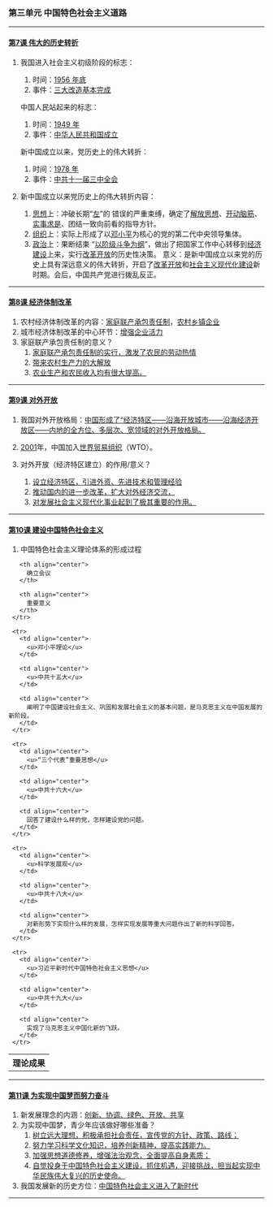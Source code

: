 ### 第三单元 中国特色社会主义道路

---

#### [第7课 伟大的历史转折](./%E7%AC%AC7%E8%AF%BE%20%E4%BC%9F%E5%A4%A7%E7%9A%84%E5%8E%86%E5%8F%B2%E8%BD%AC%E6%8A%98)

1. 我国进入社会主义初级阶段的标志：

   1. 时间：<u>1956 年底</u>
   2. 事件：<u>三大改造基本完成</u>

   中国人民站起来的标志：

   1. 时间：<u>1949 年</u>
   2. 事件：<u>中华人民共和国成立</u>

   新中国成立以来，党历史上的伟大转折：

   1. 时间：<u>1978 年</u>
   2. 事件：<u>中共十一届三中全会</u>

2. 新中国成立以来党历史上的伟大转折内容：

   1. <u>思想</u>上：冲破长期“<u>左</u>”的 错误的严重束缚，确定了<u>解放思想</u>、<u>开动脑筋</u>、<u>实事求是</u>、团结一致向前看的指导方针。
   2. <u>组织</u>上：实际上形成了以<u>邓小平</u>为核心的党的第二代中央领导集体。
   3. <u>政治</u>上：果断结束 “<u>以阶级斗争为纲</u>”，做出了把国家工作中心转移到<u>经济建设</u>上来，实行<u>改革开放</u>的历史性决策。 意义：是新中国成立以来党的历史上具有深远意义的伟大转折，开启了<u>改革开放</u>和<u>社会主义现代化建设</u>新时期。会后，中国共产党进行拨乱反正。

---

#### [第8课 经济体制改革](./%E7%AC%AC8%E8%AF%BE%20%E7%BB%8F%E6%B5%8E%E4%BD%93%E5%88%B6%E6%94%B9%E9%9D%A9)

1. 农村经济体制改革的内容：<u>家庭联产承包责任制</u>，<u>农村乡镇企业</u>
2. 城市经济体制改革的中心环节：<u>增强企业活力</u>
3. 家庭联产承包责任制的意义？
   1. <u>家庭联产承包责任制的实行，激发了农民的劳动热情</u>
   2. <u>带来农村生产力的大解放</u>
   3. <u>农业生产和农民收入均有很大提高。</u>

---

#### [第9课 对外开放](./%E7%AC%AC9%E8%AF%BE%20%E5%AF%B9%E5%A4%96%E5%BC%80%E6%94%BE)

1. 我国对外开放格局：<u>中国形成了“经济特区——沿海开放城市——沿海经济开放区——内地的全方位、多层次、宽领域的对外开放格局。</u>

2. <u>2001</u>年，中国加入<u>世界贸易组织</u>（WTO）。

3. 对外开放（经济特区建立）的作用/意义？
   1. <u>设立经济特区，引进外资、先进技术和管理经验</u>
   2. <u>推动国内的进一步改革，扩大对外经济交流，</u>
   3. <u>对发展社会主义现代化事业起到了极其重要的作用。</u>

---

#### [第10课 建设中国特色社会主义](./%E7%AC%AC10%E8%AF%BE%20%E5%BB%BA%E8%AE%BE%E4%B8%AD%E5%9B%BD%E7%89%B9%E8%89%B2%E7%A4%BE%E4%BC%9A%E4%B8%BB%E4%B9%89)

1. 中国特色社会主义理论体系的形成过程

<table spaces-before="3">
     <tr>
       <th align="center">
         理论成果
       </th>
       
       <th align="center">
         确立会议
       </th>
       
       <th align="center">
         重要意义
       </th>
     </tr>
     
     <tr>
       <td align="center">
         <u>邓小平理论</u>
       </td>
       
       <td align="center">
         <u>中共十五大</u>
       </td>
       
       <td align="center">
         阐明了中国建设社会主义、巩固和发展社会主义的基本问题，是马克思主义在中国发展的新阶段。
       </td>
     </tr>
     
     <tr>
       <td align="center">
         <u>“三个代表”重要思想</u>
       </td>
       
       <td align="center">
         <u>中共十六大</u>
       </td>
       
       <td align="center">
         回答了建设什么样的党，怎样建设党的问题。
       </td>
     </tr>
     
     <tr>
       <td align="center">
         <u>科学发展观</u>
       </td>
       
       <td align="center">
         <u>中共十八大</u>
       </td>
       
       <td align="center">
         对新形势下实现什么样的发展，怎样实现发展等重大问题作出了新的科学回答。
       </td>
     </tr>
     
     <tr>
       <td align="center">
         <u>习近平新时代中国特色社会主义思想</u>
       </td>
       
       <td align="center">
         <u>中共十九大</u>
       </td>
       
       <td align="center">
         实现了马克思主义中国化新的飞跃。
       </td>
     </tr>
   </table>


   ---

#### [第11课 为实现中国梦而努力奋斗](./%E7%AC%AC11%E8%AF%BE%20%E4%B8%BA%E5%AE%9E%E7%8E%B0%E4%B8%AD%E5%9B%BD%E6%A2%A6%E8%80%8C%E5%8A%AA%E5%8A%9B%E5%A5%8B%E6%96%97)

1. 新发展理念的内涵：<u>创新、协调、绿色、开放、共享</u>
2. 为实现中国梦，青少年应该做好哪些准备？
   1. <u>树立远大理想，积极承担社会责任，宣传党的方针、政策、路线；</u>
   2. <u>努力学习科学文化知识，培养创新精神，提高实践能力。</u>
   3. <u>加强思想道德修养，增强法治观念，全面提高自身素质；</u>
   4. <u>自觉投身于中国特色社会主义建设，抓住机遇，迎接挑战，担当起实现中华民族伟大复兴的历史使命。</u>
3. 我国发展新的历史方位：<u>中国特色社会主义进入了新时代</u>

---
